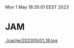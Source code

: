 Mon  1 May 18:35:01 EEST 2023
# JAM
<a href='./cache/202305/01_18.log'>./cache/202305/01_18.log</a>
